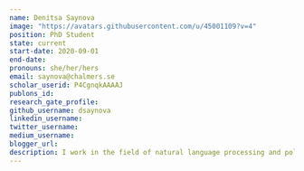 ```yaml
---
name: Denitsa Saynova
image: "https://avatars.githubusercontent.com/u/45001109?v=4"
position: PhD Student
state: current
start-date: 2020-09-01
end-date:
pronouns: she/her/hers
email: saynova@chalmers.se
scholar_userid: P4CgnqkAAAAJ
publons_id:
research_gate_profile:
github_username: dsaynova
linkedin_username: 
twitter_username:
medium_username:
blogger_url:
description: I work in the field of natural language processing and political science. My interests are in representation and explainability within language models and how that may contribute to the study of political behaviour. 
---
```

